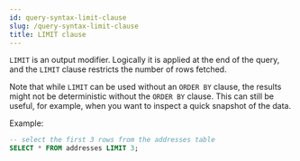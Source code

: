 ```yaml
---
id: query-syntax-limit-clause
slug: /query-syntax-limit-clause
title: LIMIT clause
---
```


`LIMIT` is an output modifier. Logically it is applied at the end of the query, and the `LIMIT` clause restricts the number of rows fetched.

Note that while `LIMIT` can be used without an `ORDER BY` clause, the results might not be deterministic without the `ORDER BY` clause. This can still be useful, for example, when you want to inspect a quick snapshot of the data.

Example:

```sql
-- select the first 3 rows from the addresses table 
SELECT * FROM addresses LIMIT 3;
```